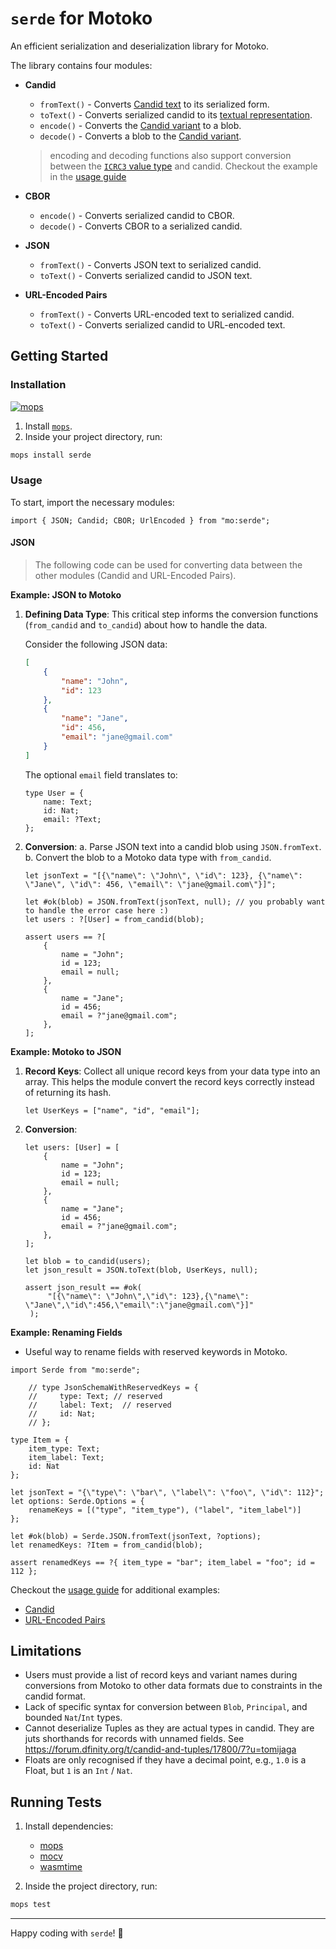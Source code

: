 # `serde` for Motoko

An efficient serialization and deserialization library for Motoko.

The library contains four modules:
- **Candid**
    - `fromText()` - Converts [Candid text](https://internetcomputer.org/docs/current/tutorials/developer-journey/level-2/2.4-intro-candid/#candid-textual-values) to its serialized form.
    - `toText()` - Converts serialized candid to its [textual representation](https://internetcomputer.org/docs/current/tutorials/developer-journey/level-2/2.4-intro-candid/#candid-textual-values).
    - `encode()` - Converts the [Candid variant](./src/Candid/Types.mo#L6) to a blob.
    - `decode()` - Converts a blob to the [Candid variant](./src/Candid/Types.mo#L6).
    > encoding and decoding functions also support conversion between the [`ICRC3` value type](https://github.com/dfinity/ICRC-1/tree/main/standards/ICRC-3#value) and candid. Checkout the example in the [usage guide](./usage.md#icrc3-value)
- **CBOR**
    - `encode()` - Converts serialized candid to CBOR.
    - `decode()` - Converts CBOR to a serialized candid.

- **JSON**
    - `fromText()` - Converts JSON text to serialized candid.
    - `toText()` - Converts serialized candid to JSON text.

- **URL-Encoded Pairs**
    - `fromText()` - Converts URL-encoded text to serialized candid.
    - `toText()` - Converts serialized candid to URL-encoded text.
  

## Getting Started

### Installation 
[![mops](https://oknww-riaaa-aaaam-qaf6a-cai.raw.ic0.app/badge/mops/serde)](https://mops.one/serde)

1. Install [`mops`](https://j4mwm-bqaaa-aaaam-qajbq-cai.ic0.app/#/docs/install).
2. Inside your project directory, run: 
```bash
mops install serde
```

### Usage

To start, import the necessary modules:
```motoko
import { JSON; Candid; CBOR; UrlEncoded } from "mo:serde";
```

#### JSON
> The following code can be used for converting data between the other modules (Candid and URL-Encoded Pairs).

**Example: JSON to Motoko**

1. **Defining Data Type**: This critical step informs the conversion functions (`from_candid` and `to_candid`) about how to handle the data.

   Consider the following JSON data:
   ```json
   [
       {
           "name": "John",
           "id": 123
       },
       {
           "name": "Jane",
           "id": 456,
           "email": "jane@gmail.com"
       }
   ]
   ```

   The optional `email` field translates to:
   
   ```motoko
   type User = {
       name: Text;
       id: Nat;
       email: ?Text;
   };
   ```

2. **Conversion**:
   a. Parse JSON text into a candid blob using `JSON.fromText`.
   b. Convert the blob to a Motoko data type with `from_candid`.

   ```motoko
   let jsonText = "[{\"name\": \"John\", \"id\": 123}, {\"name\": \"Jane\", \"id\": 456, \"email\": \"jane@gmail.com\"}]";

   let #ok(blob) = JSON.fromText(jsonText, null); // you probably want to handle the error case here :)
   let users : ?[User] = from_candid(blob);

   assert users == ?[
       {
           name = "John";
           id = 123;
           email = null;
       },
       {
           name = "Jane";
           id = 456;
           email = ?"jane@gmail.com";
       },
   ];
   ```

**Example: Motoko to JSON**

1. **Record Keys**: Collect all unique record keys from your data type into an array. This helps the module convert the record keys correctly instead of returning its hash.
   
   ```motoko
   let UserKeys = ["name", "id", "email"];
   ```

2. **Conversion**:
   
   ```motoko
   let users: [User] = [
       {
           name = "John";
           id = 123;
           email = null;
       },
       {
           name = "Jane";
           id = 456;
           email = ?"jane@gmail.com";
       },
   ];

   let blob = to_candid(users);
   let json_result = JSON.toText(blob, UserKeys, null);

   assert json_result == #ok(
        "[{\"name\": \"John\",\"id\": 123},{\"name\": \"Jane\",\"id\":456,\"email\":\"jane@gmail.com\"}]"
    );
   ```

**Example: Renaming Fields**

- Useful way to rename fields with reserved keywords in Motoko.

```motoko
import Serde from "mo:serde";

    // type JsonSchemaWithReservedKeys = {
    //     type: Text; // reserved
    //     label: Text;  // reserved
    //     id: Nat;
    // };

type Item = {
    item_type: Text;
    item_label: Text;
    id: Nat
};

let jsonText = "{\"type\": \"bar\", \"label\": \"foo\", \"id\": 112}";
let options: Serde.Options = { 
    renameKeys = [("type", "item_type"), ("label", "item_label")] 
};

let #ok(blob) = Serde.JSON.fromText(jsonText, ?options);
let renamedKeys: ?Item = from_candid(blob);

assert renamedKeys == ?{ item_type = "bar"; item_label = "foo"; id = 112 };
```

Checkout the [usage guide](https://github.com/NatLabs/serde/blob/main/usage.md) for additional examples:
- [Candid](https://github.com/NatLabs/serde/blob/main/usage.md#candid-text)
- [URL-Encoded Pairs](https://github.com/NatLabs/serde/blob/main/usage.md#url-encoded-pairs)

## Limitations

- Users must provide a list of record keys and variant names during conversions from Motoko to other data formats due to constraints in the candid format.
- Lack of specific syntax for conversion between `Blob`, `Principal`, and bounded `Nat`/`Int` types.
- Cannot deserialize Tuples as they are actual types in candid. They are juts shorthands for records with unnamed fields. See https://forum.dfinity.org/t/candid-and-tuples/17800/7?u=tomijaga
- Floats are only recognised if they have a decimal point, e.g., `1.0` is a Float, but `1` is an `Int` / `Nat`.

## Running Tests

1. Install dependencies:
   - [mops](https://j4mwm-bqaaa-aaaam-qajbq-cai.ic0.app/#/docs/install)
   - [mocv](https://github.com/ZenVoich/mocv)
   - [wasmtime](https://github.com/bytecodealliance/wasmtime/blob/main/README.md#wasmtime)

2. Inside the project directory, run:
```bash
mops test
```

---

Happy coding with `serde`! 🚀